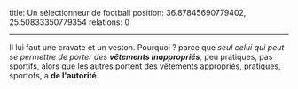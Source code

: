 title: Un sélectionneur de football
position: 36.87845690779402, 25.50833350779354
relations: 0

---







Il lui faut une cravate et un veston. Pourquoi ? parce que *seul celui qui peut se permettre de porter des **vêtements inappropriés**,* peu pratiques, pas sportifs, alors que les autres portent des vêtements appropriés, pratiques, sportofs, a **de l'autorité.**